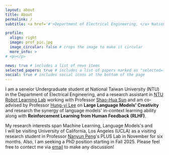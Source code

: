 ```yaml
---
layout: about
title: About
permalink: /
subtitle: <a href='#'>Department of Electrical Engineering, </a> National Taiwan University

profile:
  align: right
  image: prof_pic.jpg
  image_circular: false # crops the image to make it circular
  more_info: >
# <p></p>

news: true # includes a list of news items
selected_papers: true # includes a list of papers marked as "selected={true}"
social: true # includes social icons at the bottom of the page
---
```


I am a seneior Undergraduate student at National Taiwan University (NTU) in the Department of Electrical Engineering, and a research assistant in [NTU Robot Learning Lab](https://nturll.xyz/about) working with Professor [Shao-Hua Sun](https://shaohua0116.github.io/) and am co-advised by Professor [Hung-yi Lee](https://speech.ee.ntu.edu.tw/~hylee/index.php) on **Large Language Models' Creativity** and research the synergy of language models' in-context learning ability along with **Reinforcement Learning from Human Feedback (RLHF)**. 

My research interests span Machine Learning, Language Models's and  
I will be visiting University of California, Los Angeles (UCLA) as a visiting research student in Professor [Nanyun Peng](https://violetpeng.github.io/)'s PLUS Lab in November for six months. Also, I am seeking a PhD position starting in Fall 2025. Please feel free to contect me via [email](b08901207@g.ntu.edu.tw) to make any discussion! 

